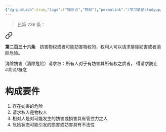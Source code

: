 ```yaml
---
{"dg-publish":true,"tags":["知识点","物权"],"permalink":"/学习笔记studyup/物权法学/物权消除危险请求权/","dgPassFrontmatter":true,"created":"2024-11-13T22:12:30.235+08:00","updated":"2024-11-13T22:26:13.276+08:00"}
---
```


>民第 236 条：
<div class="transclusion internal-embed is-loaded"><a class="markdown-embed-link" href="/////#t236" aria-label="Open link"><svg xmlns="http://www.w3.org/2000/svg" width="24" height="24" viewBox="0 0 24 24" fill="none" stroke="currentColor" stroke-width="2" stroke-linecap="round" stroke-linejoin="round" class="svg-icon lucide-link"><path d="M10 13a5 5 0 0 0 7.54.54l3-3a5 5 0 0 0-7.07-7.07l-1.72 1.71"></path><path d="M14 11a5 5 0 0 0-7.54-.54l-3 3a5 5 0 0 0 7.07 7.07l1.71-1.71"></path></svg></a><div class="markdown-embed">



**第二百三十六条**　妨害物权或者可能妨害物权的，权利人可以请求排除妨害或者消除危险。 

</div></div>


消除妨害（消除危险）请求权：所有人对于有妨害其所有权之虞者， 得请求防止 #背诵/概念 
# 构成要件
1. 存在妨害的危险
2. 请求权人是物权人
3. 相对人是对可能发生的妨害或损害具有管控力之人
4. 危险状态可能引发的损害或妨害具有不法性